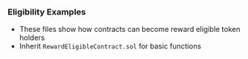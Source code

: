 ### Eligibility Examples
- These files show how contracts can become reward eligible token holders
- Inherit `RewardEligibleContract.sol` for basic functions
